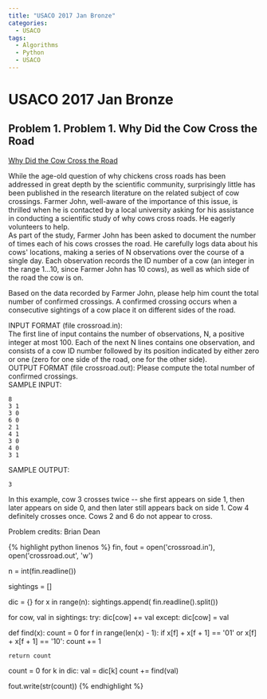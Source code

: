 ```yaml
---
title: "USACO 2017 Jan Bronze"
categories:
  - USACO
tags:
  - Algorithms
  - Python
  - USACO
---
```


# USACO 2017 Jan Bronze                         

## Problem 1. Problem 1. Why Did the Cow Cross the Road  

[Why Did the Cow Cross the Road](http://usaco.org/index.php?page=viewproblem2&cpid=711)    

While the age-old question of why chickens cross roads has been addressed in great depth by the scientific community, surprisingly little has been published in the research literature on the related subject of cow crossings. Farmer John, well-aware of the importance of this issue, is thrilled when he is contacted by a local university asking for his assistance in conducting a scientific study of why cows cross roads. He eagerly volunteers to help.  
As part of the study, Farmer John has been asked to document the number of times each of his cows crosses the road. He carefully logs data about his cows' locations, making a series of N observations over the course of a single day. Each observation records the ID number of a cow (an integer in the range 1…10, since Farmer John has 10 cows), as well as which side of the road the cow is on.  

Based on the data recorded by Farmer John, please help him count the total number of confirmed crossings. A confirmed crossing occurs when a consecutive sightings of a cow place it on different sides of the road.  

INPUT FORMAT (file crossroad.in):  
The first line of input contains the number of observations, N, a positive integer at most 100. Each of the next N lines contains one observation, and consists of a cow ID number followed by its position indicated by either zero or one (zero for one side of the road, one for the other side).  
OUTPUT FORMAT (file crossroad.out):
Please compute the total number of confirmed crossings.  
SAMPLE INPUT:  
```
8
3 1
3 0
6 0
2 1
4 1
3 0
4 0
3 1
```
SAMPLE OUTPUT:  
```
3
```
In this example, cow 3 crosses twice -- she first appears on side 1, then later appears on side 0, and then later still appears back on side 1. Cow 4 definitely crosses once. Cows 2 and 6 do not appear to cross.  

Problem credits: Brian Dean

{% highlight python linenos %}
fin, fout = open('crossroad.in'), open('crossroad.out', 'w')

n = int(fin.readline())

sightings = []

dic = {}
for x in range(n):
    sightings.append( fin.readline().split())


for cow, val in sightings:
    try:
        dic[cow] += val
    except:
        dic[cow] = val


def find(x):
    count = 0
    for f in range(len(x) - 1):
        if x[f] + x[f + 1] == '01' or x[f] + x[f + 1] == '10':
            count += 1

    return count


count = 0
for k in dic:
    val = dic[k]
    count += find(val)


fout.write(str(count))
{% endhighlight %}
